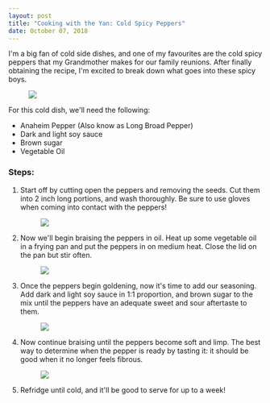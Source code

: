 ```yaml
---
layout: post
title: "Cooking with the Yan: Cold Spicy Peppers"
date: October 07, 2018
---
```


I'm a big fan of cold side dishes, and one of my favourites are the cold spicy peppers that my Grandmother makes for our family reunions. After finally obtaining the recipe, I'm excited to break down what goes into these spicy boys.

<figure>
  <img src="{{ site.url }}/assets/img/notes/p5.jpg">
</figure>

For this cold dish, we'll need the following:
- Anaheim Pepper (Also know as Long Broad Pepper)
- Dark and light soy sauce
- Brown sugar
- Vegetable Oil

### Steps:

1. Start off by cutting open the peppers and removing the seeds. Cut them into 2 inch long portions, and wash thoroughly. Be sure to use gloves when coming into contact with the peppers!

    <figure>
      <img src="{{ site.url }}/assets/img/notes/p1.jpg">
    </figure>

2. Now we'll begin braising the peppers in oil. Heat up some vegetable oil in a frying pan and put the peppers in on medium heat. Close the lid on the pan but stir often.

    <figure>
      <img src="{{ site.url }}/assets/img/notes/p2.jpg">
    </figure>

3. Once the peppers begin goldening, now it's time to add our seasoning. Add dark and light soy sauce in 1:1 proportion, and brown sugar to the mix until the peppers have an adequate sweet and sour aftertaste to them.

    <figure>
      <img src="{{ site.url }}/assets/img/notes/p4.jpg">
    </figure>

4. Now continue braising until the peppers become soft and limp. The best way to determine when the pepper is ready by tasting it: it should be good when it no longer feels fibrous.

    <figure>
      <img src="{{ site.url }}/assets/img/notes/p3.jpg">
    </figure>

5. Refridge until cold, and it'll be good to serve for up to a week!
